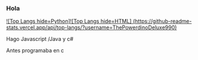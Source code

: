 ### Hola 

[![Top Langs hide=Python]![Top Langs hide=HTML] (https://github-readme-stats.vercel.app/api/top-langs/?username=ThePowerdinoDeluxe990)](https://github.com/ThePowerdinoDeluxe990/github-readme-stats)

Hago Javascript /Java y c#

Antes programaba en c
<!--
**ThePowerdinoDeluxe990/ThePowerdinoDeluxe990** is a ✨ _special_ ✨ repository because its `README.md` (this file) appears on your GitHub profile.

Here are some ideas to get you started:

- 🔭 I’m currently working on ...
- 🌱 I’m currently learning ...
- 👯 I’m looking to collaborate on ...
- 🤔 I’m looking for help with ...
- 💬 Ask me about ...
- 📫 How to reach me: ...
- 😄 Pronouns: ...
- ⚡ Fun fact: ...
-->
